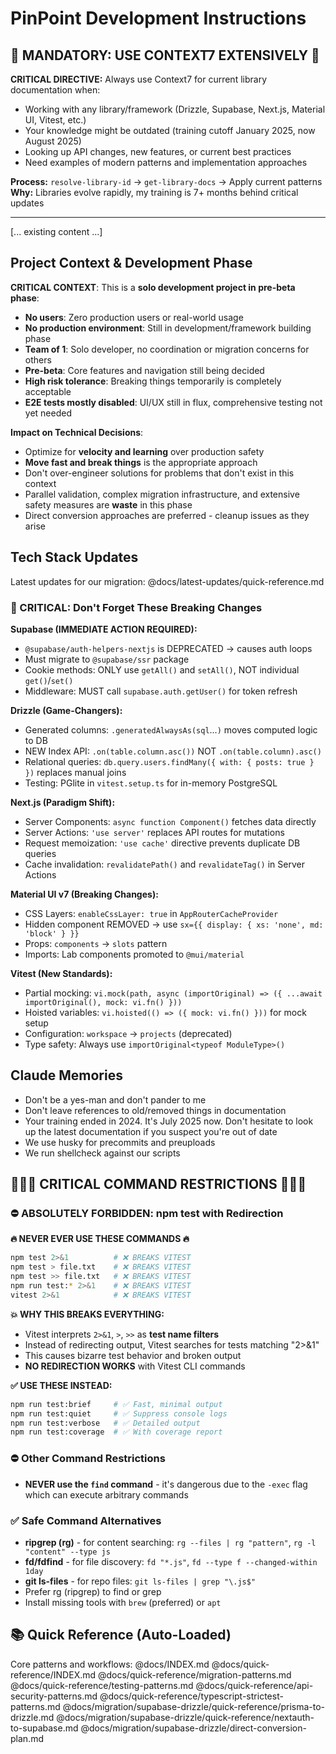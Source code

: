 # PinPoint Development Instructions

## 🚨 MANDATORY: USE CONTEXT7 EXTENSIVELY 🚨

**CRITICAL DIRECTIVE:** Always use Context7 for current library documentation when:

- Working with any library/framework (Drizzle, Supabase, Next.js, Material UI, Vitest, etc.)
- Your knowledge might be outdated (training cutoff January 2025, now August 2025)
- Looking up API changes, new features, or current best practices
- Need examples of modern patterns and implementation approaches

**Process:** `resolve-library-id` → `get-library-docs` → Apply current patterns
**Why:** Libraries evolve rapidly, my training is 7+ months behind critical updates

---

[... existing content ...]

## Project Context & Development Phase

**CRITICAL CONTEXT**: This is a **solo development project in pre-beta phase**:

- **No users**: Zero production users or real-world usage
- **No production environment**: Still in development/framework building phase
- **Team of 1**: Solo developer, no coordination or migration concerns for others
- **Pre-beta**: Core features and navigation still being decided
- **High risk tolerance**: Breaking things temporarily is completely acceptable
- **E2E tests mostly disabled**: UI/UX still in flux, comprehensive testing not yet needed

**Impact on Technical Decisions**:

- Optimize for **velocity and learning** over production safety
- **Move fast and break things** is the appropriate approach
- Don't over-engineer solutions for problems that don't exist in this context
- Parallel validation, complex migration infrastructure, and extensive safety measures are **waste** in this phase
- Direct conversion approaches are preferred - cleanup issues as they arise

## Tech Stack Updates

Latest updates for our migration: @docs/latest-updates/quick-reference.md

### 🚨 CRITICAL: Don't Forget These Breaking Changes

**Supabase (IMMEDIATE ACTION REQUIRED):**

- `@supabase/auth-helpers-nextjs` is DEPRECATED → causes auth loops
- Must migrate to `@supabase/ssr` package
- Cookie methods: ONLY use `getAll()` and `setAll()`, NOT individual `get()`/`set()`
- Middleware: MUST call `supabase.auth.getUser()` for token refresh

**Drizzle (Game-Changers):**

- Generated columns: `.generatedAlwaysAs(sql`...`)` moves computed logic to DB
- NEW Index API: `.on(table.column.asc())` NOT `.on(table.column).asc()`
- Relational queries: `db.query.users.findMany({ with: { posts: true } })` replaces manual joins
- Testing: PGlite in `vitest.setup.ts` for in-memory PostgreSQL

**Next.js (Paradigm Shift):**

- Server Components: `async function Component()` fetches data directly
- Server Actions: `'use server'` replaces API routes for mutations
- Request memoization: `'use cache'` directive prevents duplicate DB queries
- Cache invalidation: `revalidatePath()` and `revalidateTag()` in Server Actions

**Material UI v7 (Breaking Changes):**

- CSS Layers: `enableCssLayer: true` in `AppRouterCacheProvider`
- Hidden component REMOVED → use `sx={{ display: { xs: 'none', md: 'block' } }}`
- Props: `components` → `slots` pattern
- Imports: Lab components promoted to `@mui/material`

**Vitest (New Standards):**

- Partial mocking: `vi.mock(path, async (importOriginal) => ({ ...await importOriginal(), mock: vi.fn() }))`
- Hoisted variables: `vi.hoisted(() => ({ mock: vi.fn() }))` for mock setup
- Configuration: `workspace` → `projects` (deprecated)
- Type safety: Always use `importOriginal<typeof ModuleType>()`

## Claude Memories

- Don't be a yes-man and don't pander to me
- Don't leave references to old/removed things in documentation
- Your training ended in 2024. It's July 2025 now. Don't hesitate to look up the latest documentation if you suspect you're out of date
- We use husky for precommits and preuploads
- We run shellcheck against our scripts

## 🚨🚨🚨 CRITICAL COMMAND RESTRICTIONS 🚨🚨🚨

### ⛔ ABSOLUTELY FORBIDDEN: npm test with Redirection

**🔥 NEVER EVER USE THESE COMMANDS 🔥**

```bash
npm test 2>&1          # ❌ BREAKS VITEST
npm test > file.txt    # ❌ BREAKS VITEST
npm test >> file.txt   # ❌ BREAKS VITEST
npm run test:* 2>&1    # ❌ BREAKS VITEST
vitest 2>&1            # ❌ BREAKS VITEST
```

**💥 WHY THIS BREAKS EVERYTHING:**

- Vitest interprets `2>&1`, `>`, `>>` as **test name filters**
- Instead of redirecting output, Vitest searches for tests matching "2>&1"
- This causes bizarre test behavior and broken output
- **NO REDIRECTION WORKS** with Vitest CLI commands

**✅ USE THESE INSTEAD:**

```bash
npm run test:brief     # ✅ Fast, minimal output
npm run test:quiet     # ✅ Suppress console logs
npm run test:verbose   # ✅ Detailed output
npm run test:coverage  # ✅ With coverage report
```

### ⛔ Other Command Restrictions

- **NEVER use the `find` command** - it's dangerous due to the `-exec` flag which can execute arbitrary commands

### ✅ Safe Command Alternatives

- **ripgrep (rg)** - for content searching: `rg --files | rg "pattern"`, `rg -l "content" --type js`
- **fd/fdfind** - for file discovery: `fd "*.js"`, `fd --type f --changed-within 1day`
- **git ls-files** - for repo files: `git ls-files | grep "\.js$"`
- Prefer rg (ripgrep) to find or grep
- Install missing tools with `brew` (preferred) or `apt`

## 📚 Quick Reference (Auto-Loaded)

Core patterns and workflows:
@docs/INDEX.md
@docs/quick-reference/INDEX.md
@docs/quick-reference/migration-patterns.md  
@docs/quick-reference/testing-patterns.md
@docs/quick-reference/api-security-patterns.md
@docs/quick-reference/typescript-strictest-patterns.md
@docs/migration/supabase-drizzle/quick-reference/prisma-to-drizzle.md
@docs/migration/supabase-drizzle/quick-reference/nextauth-to-supabase.md
@docs/migration/supabase-drizzle/direct-conversion-plan.md

